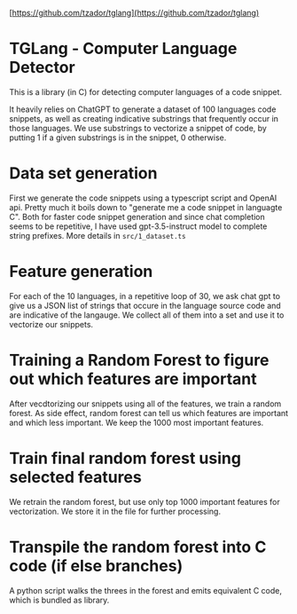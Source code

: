 [https://github.com/tzador/tglang](https://github.com/tzador/tglang)

# TGLang - Computer Language Detector

This is a library (in C) for detecting computer languages of a code snippet.

It heavily relies on ChatGPT to generate a dataset of 100 languages code snippets,
as well as creating indicative substrings that frequently occur in those languages.
We use substrings to vectorize a snippet of code, by putting 1 if a given substrings is in the snippet, 0 otherwise.

# Data set generation

First we generate the code snippets using a typescript script and OpenAI api.
Pretty much it boils down to "generate me a code snippet in languagte C".
Both for faster code snippet generation and since chat completion seems to be repetitive,
I have used gpt-3.5-instruct model to complete string prefixes.
More details in `src/1_dataset.ts`

# Feature generation

For each of the 10 languages, in a repetitive loop of 30, we ask chat gpt to give us a
JSON list of strings that occure in the language source code and are indicative of the langauge.
We collect all of them into a set and use it to vectorize our snippets.

# Training a Random Forest to figure out which features are important

After vecdtorizing our snippets using all of the features, we train a random forest.
As side effect, random forest can tell us which features are important and which less important.
We keep the 1000 most important features.

# Train final random forest using selected features

We retrain the random forest, but use only top 1000 important features for vectorization.
We store it in the file for further processing.

# Transpile the random forest into C code (if else branches)

A python script walks the threes in the forest and emits equivalent C code, which is bundled as library.
